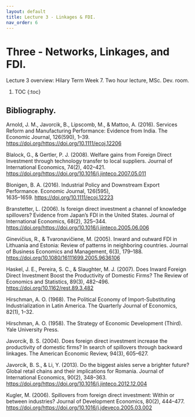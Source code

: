 ```yaml
---
layout: default
title: Lecture 3 - Linkages & FDI.
nav_order: 6
---
```


# Three - Networks, Linkages, and FDI.

Lecture 3 overview: Hilary Term Week 7. Two hour lecture, MSc. Dev. room.

1. TOC
{:toc}



## Bibliography.

Arnold, J. M., Javorcik, B., Lipscomb, M., & Mattoo, A. (2016). Services Reform and Manufacturing Performance: Evidence from India. The Economic Journal, 126(590), 1–39. https://doi.org/https://doi.org/10.1111/ecoj.12206

Blalock, G., & Gertler, P. J. (2008). Welfare gains from Foreign Direct Investment through technology transfer to local suppliers. Journal of International Economics, 74(2), 402–421. https://doi.org/https://doi.org/10.1016/j.jinteco.2007.05.011

Blonigen, B. A. (2016). Industrial Policy and Downstream Export Performance. Economic Journal, 126(595),   
	1635–1659. https://doi.org/10.1111/ecoj.12223

Branstetter, L. (2006). Is foreign direct investment a channel of knowledge spillovers? Evidence from Japan’s FDI in the United States. Journal of International Economics, 68(2), 325–344. https://doi.org/https://doi.org/10.1016/j.jinteco.2005.06.006

Ginevičius, R., & Tvaronavičiene, M. (2005). Inward and outward FDI in Lithuania and Estonia: Review of patterns in neighboring countries. Journal of Business Economics and Management, 6(3), 179–188. https://doi.org/10.1080/16111699.2005.9636106

Haskel, J. E., Pereira, S. C., & Slaughter, M. J. (2007). Does Inward Foreign Direct Investment Boost the Productivity of Domestic Firms? The Review of Economics and Statistics, 89(3), 482–496. https://doi.org/10.1162/rest.89.3.482

Hirschman, A. O. (1968). The Political Economy of Import-Substituting Industrialization in Latin America. The Quarterly Journal of Economics, 82(1), 1–32.

Hirschman, A. O. (1958). The Strategy of Economic Development (Third). Yale University Press.

Javorcik, B. S. (2004). Does foreign direct investment increase the productivity of domestic firms? In search of spillovers through backward linkages. The American Economic Review, 94(3), 605–627.

Javorcik, B. S., & Li, Y. (2013). Do the biggest aisles serve a brighter future? Global retail chains and their implications for Romania. Journal of International Economics, 90(2), 348–363. https://doi.org/https://doi.org/10.1016/j.jinteco.2012.12.004

Kugler, M. (2006). Spillovers from foreign direct investment: Within or between industries? Journal of Development Economics, 80(2), 444–477. https://doi.org/https://doi.org/10.1016/j.jdeveco.2005.03.002







